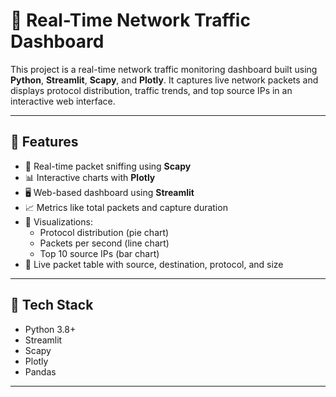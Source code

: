 # 📶 Real-Time Network Traffic Dashboard

This project is a real-time network traffic monitoring dashboard built using **Python**, **Streamlit**, **Scapy**, and **Plotly**. It captures live network packets and displays protocol distribution, traffic trends, and top source IPs in an interactive web interface.

---

## 🚀 Features

- 📡 Real-time packet sniffing using **Scapy**
- 📊 Interactive charts with **Plotly**
- 🖥️ Web-based dashboard using **Streamlit**
- 📈 Metrics like total packets and capture duration
- 📍 Visualizations:
  - Protocol distribution (pie chart)
  - Packets per second (line chart)
  - Top 10 source IPs (bar chart)
- 💾 Live packet table with source, destination, protocol, and size

---

## 🧰 Tech Stack

- Python 3.8+
- Streamlit
- Scapy
- Plotly
- Pandas

---
